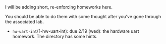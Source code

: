 I will be adding short, re-enforcing homeworks here.

You should be able to do them with some thought after you've gone through the 
associated lab.

  - `hw-uart-int`(1-hw-uart-int): due 2/19 (wed): the hardware uart homework.  The
    directory has some hints.
